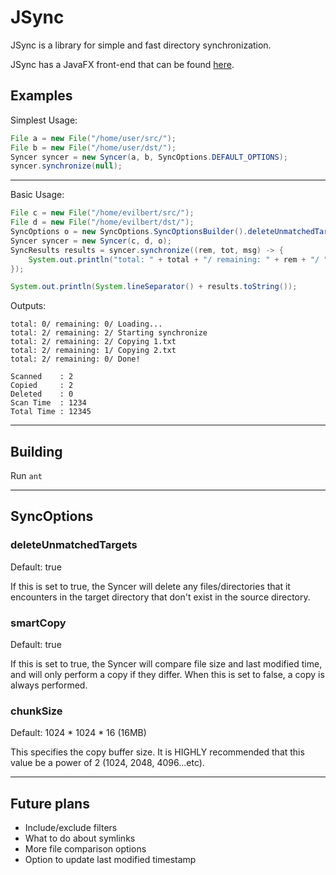 # JSync
JSync is a library for simple and fast directory synchronization. 

JSync has a JavaFX front-end that can be found [here](https://github.com/pulse0ne/JSyncer).

## Examples
Simplest Usage:
```java
File a = new File("/home/user/src/");
File b = new File("/home/user/dst/");
Syncer syncer = new Syncer(a, b, SyncOptions.DEFAULT_OPTIONS);
syncer.synchronize(null);
```
---

Basic Usage:
```java
File c = new File("/home/evilbert/src/");
File d = new File("/home/evilbert/dst/");
SyncOptions o = new SyncOptions.SyncOptionsBuilder().deleteUnmatchedTargets(false).chunkSize(1024).build();
Syncer syncer = new Syncer(c, d, o);
SyncResults results = syncer.synchronize((rem, tot, msg) -> {
    System.out.println("total: " + total + "/ remaining: " + rem + "/ " + msg);
});

System.out.println(System.lineSeparator() + results.toString());
```
Outputs:
```
total: 0/ remaining: 0/ Loading...
total: 2/ remaining: 2/ Starting synchronize
total: 2/ remaining: 2/ Copying 1.txt
total: 2/ remaining: 1/ Copying 2.txt
total: 2/ remaining: 0/ Done!

Scanned    : 2
Copied     : 2
Deleted    : 0
Scan Time  : 1234
Total Time : 12345
```
---

## Building
Run `ant`

---

## SyncOptions
### deleteUnmatchedTargets
Default: true 


If this is set to true, the Syncer will delete any files/directories that it encounters in the target directory that don't exist in the source directory.

### smartCopy
Default: true


If this is set to true, the Syncer will compare file size and last modified time, and will only perform a copy if they differ. When this is set to false, a copy is always performed.

### chunkSize
Default: 1024 * 1024 * 16 (16MB)


This specifies the copy buffer size. It is HIGHLY recommended that this value be a power of 2 (1024, 2048, 4096...etc).

---

## Future plans
- Include/exclude filters
- What to do about symlinks
- More file comparison options
- Option to update last modified timestamp
